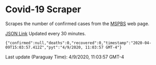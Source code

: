 # Covid-19 Scraper

Scrapes the number of confirmed cases from the [MSPBS](https://www.mspbs.gov.py/covid-19.php) web page.

[JSON Link](https://jmayalag.github.io/covid19-scrape/cases.json)
Updated every 30 minutes.
```
{"confirmed":null,"deaths":0,"recovered":0,"timestamp":"2020-04-09T15:03:57.412Z","pyt":"4/9/2020, 11:03:57 GMT-4"}
```
Last update (Paraguay Time): 4/9/2020, 11:03:57 GMT-4